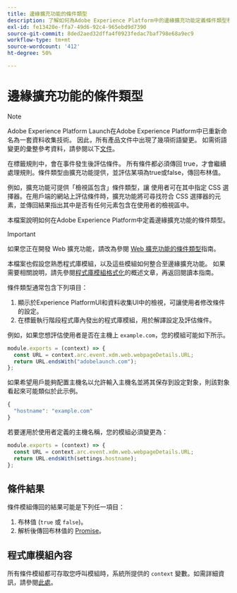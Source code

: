 ```yaml
---
title: 邊緣擴充功能的條件類型
description: 了解如何為Adobe Experience Platform中的邊緣擴充功能定義條件類型程式庫模組。
exl-id: fe13420e-ffa7-49d6-92c4-965ebd9d7390
source-git-commit: 8ded2aed32dffa4f0923fedac7baf798e68a9ec9
workflow-type: tm+mt
source-wordcount: '412'
ht-degree: 50%

---
```


# 邊緣擴充功能的條件類型

>[!NOTE]
>
> Adobe Experience Platform Launch在Adobe Experience Platform中已重新命名為一套資料收集技術。 因此，所有產品文件中出現了幾項術語變更。 如需術語變更的彙整參考資料，請參閱以下[文件](../../term-updates.md)。

在標籤規則中，會在事件發生後評估條件。 所有條件都必須傳回 true，才會繼續處理規則。條件類型由擴充功能提供，並評估某項為true或false，傳回布林值。

例如，擴充功能可提供「檢視區包含」條件類型，讓 使用者可在其中指定 CSS 選擇器。在用戶端的網站上評估條件時，擴充功能將可尋找符合 CSS 選擇器的元素，並傳回結果指出其中是否有任何元素包含在使用者的檢視區中。

本檔案說明如何在Adobe Experience Platform中定義邊緣擴充功能的條件類型。

>[!IMPORTANT]
>
>如果您正在開發 Web 擴充功能，請改為參閱 [Web 擴充功能的條件類型](../web/condition-types.md)指南。
>
>本檔案也假設您熟悉程式庫模組，以及這些模組如何整合至邊緣擴充功能。 如果需要相關說明，請先參閱[程式庫模組格式化](./format.md)的概述文章，再返回閱讀本指南。

條件類型通常包含下列項目：

1. 顯示於Experience PlatformUI和資料收集UI中的檢視，可讓使用者修改條件的設定。
2. 在標籤執行階段程式庫內發出的程式庫模組，用於解譯設定及評估條件。

例如，如果您想評估使用者是否在主機上 `example.com`，您的模組可能如下所示。

```js
module.exports = (context) => {
  const URL = context.arc.event.xdm.web.webpageDetails.URL;
  return URL.endsWith("adobelaunch.com");
};
```

如果希望用戶能夠配置主機名以允許輸入主機名並將其保存到設定對象，則該對象看起來可能類似於此示例。

```js
{
  "hostname": "example.com"
}
```

若要運用於使用者定義的主機名稱，您的模組必須變更為：

```js
module.exports = (context) => {
  const URL = context.arc.event.xdm.web.webpageDetails.URL;
  return URL.endsWith(settings.hostname);
};
```

## 條件結果

條件模組傳回的結果可能是下列任一項目：

1. 布林值 (`true` 或 `false`)。
1. 解析後傳回布林值的 [Promise](https://developer.mozilla.org/zh-TW/docs/Web/JavaScript/Reference/Global_Objects/Promise)。

## 程式庫模組內容

所有條件模組都可存取您呼叫模組時，系統所提供的 `context` 變數。如需詳細資訊，請參閱[此處](./context.md)。
